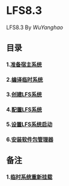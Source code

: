 # LFS8.3
LFS8.3 By *WuYanghao*
## 目录
#### 1.[准备宿主系统](Guide/001-prepare-host-system.md)
#### 2.[编译临时系统](Guide/002-prepare-tmp-system.md)
#### 3.[创建LFS系统](Guide/003-build-lfs-system.md)
#### 4.[配置LFS系统](Guide/004-configure-lfs-system.md)
#### 5.[设置LFS系统启动](Guide/005-make-bootable-lfs-system.md)
#### 6.[安装软件包管理器](Guide/006-install-dpkg.md)
## 备注
#### 1.[临时系统重新挂载](Guide/reset-tmpsystem.md)
